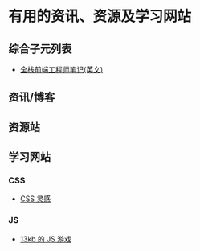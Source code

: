 # 有用的资讯、资源及学习网站

## 综合子元列表

- [全栈前端工程师笔记(英文)](https://github.com/8483/notes)

## 资讯/博客

## 资源站

## 学习网站

### CSS

- [CSS 灵感](https://chokcoco.github.io/CSS-Inspiration/#/)

### JS

- [13kb 的 JS 游戏](https://js13kgames.com/)
